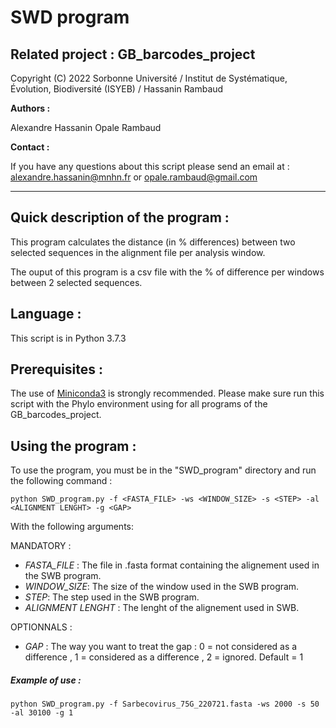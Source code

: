 # SWD program 

## Related project : GB_barcodes_project

Copyright (C) 2022 Sorbonne Université / Institut de Systématique, Évolution, Biodiversité (ISYEB) / Hassanin Rambaud


__Authors :__

Alexandre Hassanin
Opale Rambaud 



__Contact :__

If you have any questions about this script please send an email at : alexandre.hassanin@mnhn.fr or opale.rambaud@gmail.com

--------------------------------------------------------------------------------------------------------------------------------------------


## Quick description of the program : 

This program calculates the distance (in % differences) between two selected sequences in the alignment file per analysis window.

The ouput of this program is a csv file with the % of difference per windows between 2 selected sequences. 

## Language :

This script is in Python 3.7.3

## Prerequisites : 

The use of [Miniconda3](https://docs.conda.io/en/latest/miniconda.html) is strongly recommended.
Please make sure run this script with the Phylo environment using for all programs of the GB_barcodes_project.


## Using the program : 

To use the program, you must be in the "SWD_program" directory and run the following command :

```
python SWD_program.py -f <FASTA_FILE> -ws <WINDOW_SIZE> -s <STEP> -al <ALIGNMENT LENGHT> -g <GAP>
```

With the following arguments:

MANDATORY :

- *FASTA_FILE* : The file in .fasta format containing the alignement used in the SWB program. 
- *WINDOW_SIZE*: The size of the window used in the SWB program.
- *STEP*: The step used in the SWB program.
- *ALIGNMENT LENGHT* : The lenght of the alignement used in SWB. 

OPTIONNALS :

- *GAP* : The way you want to treat the gap : 0 = not considered as a difference , 1 = considered as a difference , 2 = ignored. Default = 1


##### Example of use : 

```
python SWD_program.py -f Sarbecovirus_75G_220721.fasta -ws 2000 -s 50 -al 30100 -g 1 